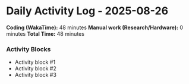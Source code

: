 # Daily Activity Log - 2025-08-26

**Coding (WakaTime):** 48 minutes
**Manual work (Research/Hardware):** 0 minutes
**Total Time:** 48 minutes

### Activity Blocks
- Activity block #1
- Activity block #2
- Activity block #3
